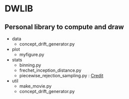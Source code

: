 # DWLIB

## Personal library to compute and draw

- data
    - concept_drift_generator.py
- plot
    - myfigure.py
- stats
    - binning.py
    - frechet_inception_distance.py
    - piecewise_rejection_sampling.py : [Credit](https://axect.github.io/posts/006_prs/)
- util
    - make_movie.py
    - concept_drift_generator.py
